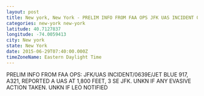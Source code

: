 ```yaml
---
layout: post
title: New york, New York - PRELIM INFO FROM FAA OPS JFK UAS INCIDENT 0639E JET BLUE 917 A321 REPORTED A
categories: new-york new-york
latitude: 40.7127837
longitude: -74.0059413
city: New york
state: New York
date: 2015-06-29T07:40:00.000Z
timeZoneName: Eastern Daylight Time
---
```


PRELIM INFO FROM FAA OPS: JFK/UAS INCIDENT/0639E/JET BLUE 917, A321, REPORTED A UAS AT 1,800 FEET, 3 SE JFK. UNKN IF ANY EVASIVE ACTION TAKEN. UNKN IF LEO NOTIFIED